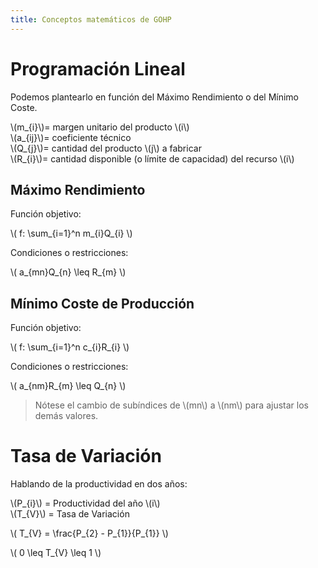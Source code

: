 ```yaml
---
title: Conceptos matemáticos de GOHP
---
```


# Programación Lineal

Podemos plantearlo en función del Máximo Rendimiento o del Mínimo Coste.

\\(m_{i}\\)= margen unitario del producto \\(i\\)  
\\(a_{ij}\\)= coeficiente técnico  
\\(Q_{j}\\)= cantidad del producto \\(j\\) a fabricar  
\\(R_{i}\\)= cantidad disponible (o límite de capacidad) del recurso \\(i\\)

[^coef-tecnico]: Coeficiente técnico: Cantidad necesaria del recurso \\(i\\)para fabricar el producto \\(j\\).

## Máximo Rendimiento
Función objetivo:

\\( f: \sum_{i=1}^n m_{i}Q_{i} \\)

Condiciones o restricciones:

\\( a_{mn}Q_{n} \leq R_{m} \\)

## Mínimo Coste de Producción
Función objetivo:

\\( f: \sum_{i=1}^n c_{i}R_{i} \\)

Condiciones o restricciones:

\\( a_{nm}R_{m} \leq Q_{n} \\)

> Nótese el cambio de subíndices de \\(mn\\) a \\(nm\\) para ajustar los demás valores.

# Tasa de Variación
Hablando de la productividad en dos años:

\\(P_{i}\\) = Productividad del año \\(i\\)  
\\(T_{V}\\) = Tasa de Variación

\\( T_{V} = \frac{P_{2} - P_{1}}{P_{1}} \\)

\\( 0 \leq T_{V} \leq 1 \\)
